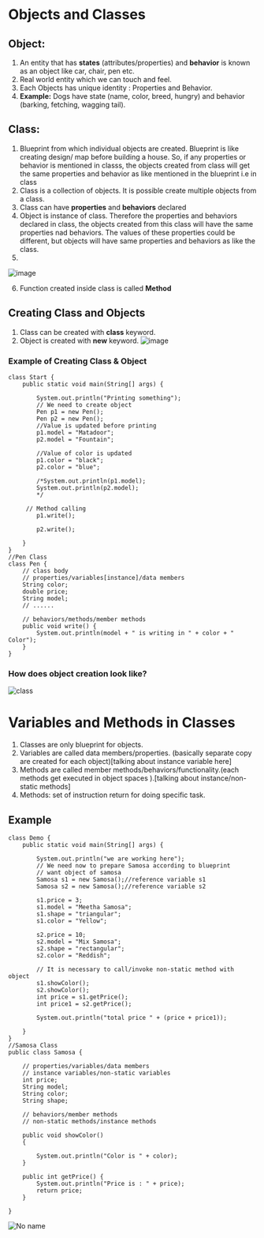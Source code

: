 # Objects and Classes
## Object:
1. An entity that has **states** (attributes/properties) and **behavior** is known as an object like car, chair, pen etc.
2. Real world entity which we can touch and feel.
3. Each Objects has unique identity : Properties and Behavior.
4. **Example:** Dogs have state (name, color, breed, hungry) and behavior (barking,
fetching, wagging tail).
## Class:
1. Blueprint from which individual objects are created. Blueprint is like creating design/ map before building a house. So, if any properties or behavior is mentioned in classs, the objects created from class will get the same properties and behavior as like mentioned in the blueprint i.e in class
2. Class is a collection of objects. It is possible create multiple objects from a class.
3. Class can have **properties** and **behaviors** declared
4. Object is instance of class. Therefore the properties and behaviors declared in class, the objects created from this class will have the same properties nad behaviors. The values of these properties could be different, but objects will have same properties and behaviors as like the class.
5. 
  ![image](https://github.com/user-attachments/assets/843bef87-5e0b-4cfa-b58a-a35b73beebd5)

6. Function created inside class is called **Method**
## Creating Class and Objects
1. Class can be created with **class** keyword.
2. Object is created with **new** keyword.
   ![image](https://github.com/user-attachments/assets/65bd5f7d-6b4f-4def-8da4-828ab503857d)

### Example of Creating Class & Object
~~~
class Start {
    public static void main(String[] args) {

        System.out.println("Printing something");
        // We need to create object
        Pen p1 = new Pen();
        Pen p2 = new Pen();
        //Value is updated before printing
        p1.model = "Matadoor";
        p2.model = "Fountain";

        //Value of color is updated
        p1.color = "black";
        p2.color = "blue";

        /*System.out.println(p1.model);
        System.out.println(p2.model);
        */

     // Method calling
        p1.write();

        p2.write();

    }
}
//Pen Class
class Pen {
    // class body
    // properties/variables[instance]/data members
    String color;
    double price;
    String model;
    // ......

    // behaviors/methods/member methods
    public void write() {
        System.out.println(model + " is writing in " + color + " Color");
    }
}
~~~
### How does object creation look like?
![class](https://github.com/user-attachments/assets/12c829a5-e3dc-422e-8c93-73ad6fff5c4a)
# Variables and Methods in Classes
1. Classes are only blueprint for objects.
2. Variables are called data members/properties. (basically separate copy are created for
each object)[talking about instance variable here]
3. Methods are called member methods/behaviors/functionality.(each methods get
executed in object spaces ).[talking about instance/non-static methods]
4. Methods: set of instruction return for doing specific task.
## Example 
~~~
class Demo {
    public static void main(String[] args) {

        System.out.println("we are working here");
        // We need now to prepare Samosa according to blueprint
        // want object of samosa
        Samosa s1 = new Samosa();//reference variable s1
        Samosa s2 = new Samosa();//reference variable s2

        s1.price = 3;
        s1.model = "Meetha Samosa";
        s1.shape = "triangular";
        s1.color = "Yellow";

        s2.price = 10;
        s2.model = "Mix Samosa";
        s2.shape = "rectangular";
        s2.color = "Reddish";

        // It is necessary to call/invoke non-static method with object
        s1.showColor();
        s2.showColor();
        int price = s1.getPrice();
        int price1 = s2.getPrice();

        System.out.println("total price " + (price + price1));

    }
}
//Samosa Class
public class Samosa {

    // properties/variables/data members
    // instance variables/non-static variables
    int price;
    String model;
    String color;
    String shape;

    // behaviors/member methods
    // non-static methods/instance methods

    public void showColor()
    {

        System.out.println("Color is " + color);
    }

    public int getPrice() {
        System.out.println("Price is : " + price);
        return price;
    }

}
~~~
![No name](https://github.com/user-attachments/assets/298030e0-102e-4f13-93a2-ee9e913d1c78)


